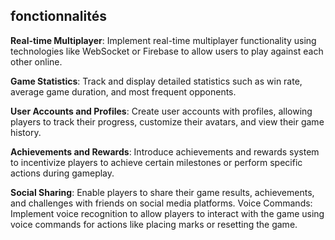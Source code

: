 
## fonctionnalités
**Real-time Multiplayer**: Implement real-time multiplayer functionality using technologies like WebSocket or Firebase to allow users to play against each other online.


**Game Statistics**: Track and display detailed statistics such as win rate, average game duration, and most frequent opponents.

**User Accounts and Profiles**: Create user accounts with profiles, allowing players to track their progress, customize their avatars, and view their game history.

**Achievements and Rewards**: Introduce achievements and rewards system to incentivize players to achieve certain milestones or perform specific actions during gameplay.

**Social Sharing**: Enable players to share their game results, achievements, and challenges with friends on social media platforms.
Voice Commands: Implement voice recognition to allow players to interact with the game using voice commands for actions like placing marks or resetting the game.